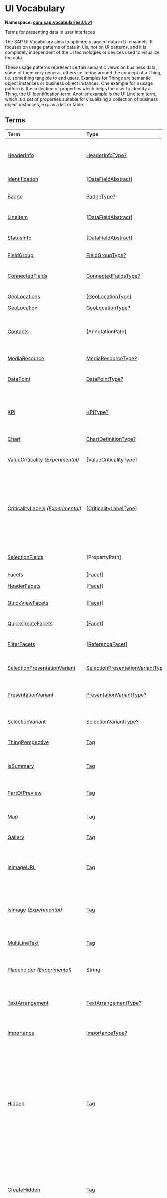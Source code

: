 # UI Vocabulary
**Namespace: [com.sap.vocabularies.UI.v1](UI.xml)**

Terms for presenting data in user interfaces

The SAP UI Vocabulary aims to optimize usage of data in UI channels.
It focuses on usage patterns of data in UIs, not on UI patterns, and it is completely independent of the
UI technologies or devices used to visualize the data.

These usage patterns represent certain semantic views on business data, some of them very general,
others centering around the concept of a Thing, i.e. something tangible to end users.
Examples for Things are semantic object instances or business object instances.
One example for a usage pattern is the collection of properties which helps the user to identify a Thing,
the [UI.Identification](#Identification) term.
Another example is the [UI.LineItem](#LineItem) term, which is a set of properties suitable for visualizing
a collection of business object instances, e.g. as a list or table.


## Terms

Term|Type|Description
:---|:---|:----------
[HeaderInfo](UI.xml#L61)|[HeaderInfoType?](#HeaderInfoType)|<a name="HeaderInfo"></a>Information for the header area of an entity representation. HeaderInfo is mandatory for main entity types of the model
[Identification](UI.xml#L108)|\[[DataFieldAbstract](#DataFieldAbstract)\]|<a name="Identification"></a>Collection of fields identifying the object
[Badge](UI.xml#L113)|[BadgeType?](#BadgeType)|<a name="Badge"></a>Information usually displayed in the form of a business card
[LineItem](UI.xml#L140)|\[[DataFieldAbstract](#DataFieldAbstract)\]|<a name="LineItem"></a>Collection of data fields for representation in a table or list
[StatusInfo](UI.xml#L145)|\[[DataFieldAbstract](#DataFieldAbstract)\]|<a name="StatusInfo"></a>Collection of data fields describing the status of an entity
[FieldGroup](UI.xml#L150)|[FieldGroupType?](#FieldGroupType)|<a name="FieldGroup"></a>Group of fields with an optional label
[ConnectedFields](UI.xml#L164)|[ConnectedFieldsType?](#ConnectedFieldsType)|<a name="ConnectedFields"></a>Group of semantically connected fields with a representation template and an optional label ([Example](UI.xml#L166))
[GeoLocations](UI.xml#L229)|\[[GeoLocationType](#GeoLocationType)\]|<a name="GeoLocations"></a>Collection of geographic locations
[GeoLocation](UI.xml#L233)|[GeoLocationType?](#GeoLocationType)|<a name="GeoLocation"></a>Geographic location
[Contacts](UI.xml#L253)|\[AnnotationPath\]|<a name="Contacts"></a>Collection of contacts<br>Each collection item MUST reference an annotation of a Communication.Contact<br>Allowed terms:<br>- [Contact](Communication.md#Contact)
[MediaResource](UI.xml#L264)|[MediaResourceType?](#MediaResourceType)|<a name="MediaResource"></a>Properties that describe a media resource
[DataPoint](UI.xml#L318)|[DataPointType?](#DataPointType)|<a name="DataPoint"></a>Visualization of a single point of data, typically a number; may also be textual, e.g. a status value
[KPI](UI.xml#L626)|[KPIType?](#KPIType)|<a name="KPI"></a>A Key Performance Indicator (KPI) bundles a SelectionVariant and a DataPoint, and provides details for progressive disclosure
[Chart](UI.xml#L672)|[ChartDefinitionType?](#ChartDefinitionType)|<a name="Chart"></a>Visualization of multiple data points
[ValueCriticality](UI.xml#L866) *([Experimental](Common.md#Experimental))*|\[[ValueCriticalityType](#ValueCriticalityType)\]|<a name="ValueCriticality"></a>Assign criticalities to primitive values. This information can be used for semantic coloring.
[CriticalityLabels](UI.xml#L879) *([Experimental](Common.md#Experimental))*|\[[CriticalityLabelType](#CriticalityLabelType)\]|<a name="CriticalityLabels"></a>Assign labels to criticalities. This information can be used for semantic coloring. When applied to a property, a label for a criticality must be provided, if more than one value of the annotated property has been assigned to the same criticality. There must be no more than one label per criticality.
[SelectionFields](UI.xml#L900)|\[PropertyPath\]|<a name="SelectionFields"></a>Properties that might be relevant for filtering a collection of entities of this type
[Facets](UI.xml#L908)|\[[Facet](#Facet)\]|<a name="Facets"></a>Collection of facets
[HeaderFacets](UI.xml#L912)|\[[Facet](#Facet)\]|<a name="HeaderFacets"></a>Facets for additional object header information
[QuickViewFacets](UI.xml#L916)|\[[Facet](#Facet)\]|<a name="QuickViewFacets"></a>Facets that may be used for a quick overview of the object
[QuickCreateFacets](UI.xml#L920)|\[[Facet](#Facet)\]|<a name="QuickCreateFacets"></a>Facets that may be used for a (quick) create of the object
[FilterFacets](UI.xml#L924)|\[[ReferenceFacet](#ReferenceFacet)\]|<a name="FilterFacets"></a>Facets that reference UI.FieldGroup annotations to group filterable fields
[SelectionPresentationVariant](UI.xml#L985)|[SelectionPresentationVariantType?](#SelectionPresentationVariantType)|<a name="SelectionPresentationVariant"></a>A SelectionPresentationVariant bundles a Selection Variant and a Presentation Variant
[PresentationVariant](UI.xml#L1009)|[PresentationVariantType?](#PresentationVariantType)|<a name="PresentationVariant"></a>Defines how the result of a queried collection of entities is shaped and how this result is displayed
[SelectionVariant](UI.xml#L1088)|[SelectionVariantType?](#SelectionVariantType)|<a name="SelectionVariant"></a>A SelectionVariant denotes a combination of parameters and filters to query the annotated entity set
[ThingPerspective](UI.xml#L1220)|[Tag](https://github.com/oasis-tcs/odata-vocabularies/blob/master/vocabularies/Org.OData.Core.V1.md#Tag)|<a name="ThingPerspective"></a>The annotated term is a Thing Perspective
[IsSummary](UI.xml#L1223)|[Tag](https://github.com/oasis-tcs/odata-vocabularies/blob/master/vocabularies/Org.OData.Core.V1.md#Tag)|<a name="IsSummary"></a>This Facet and all included Facets are the summary of the thing. At most one Facet of a thing can be tagged with this term
[PartOfPreview](UI.xml#L1227)|[Tag](https://github.com/oasis-tcs/odata-vocabularies/blob/master/vocabularies/Org.OData.Core.V1.md#Tag)|<a name="PartOfPreview"></a>This Facet and all included Facets are part of the Thing preview
[Map](UI.xml#L1231)|[Tag](https://github.com/oasis-tcs/odata-vocabularies/blob/master/vocabularies/Org.OData.Core.V1.md#Tag)|<a name="Map"></a>Target MUST reference a UI.GeoLocation, Communication.Address or a collection of these
[Gallery](UI.xml#L1235)|[Tag](https://github.com/oasis-tcs/odata-vocabularies/blob/master/vocabularies/Org.OData.Core.V1.md#Tag)|<a name="Gallery"></a>Target MUST reference a UI.MediaResource
[IsImageURL](UI.xml#L1240)|[Tag](https://github.com/oasis-tcs/odata-vocabularies/blob/master/vocabularies/Org.OData.Core.V1.md#Tag)|<a name="IsImageURL"></a>Properties and terms annotated with this term MUST contain a valid URL referencing an resource with a MIME type image<br>Can be annotated with:<br>- [IsNaturalPerson](Common.md#IsNaturalPerson)
[IsImage](UI.xml#L1250) *([Experimental](Common.md#Experimental))*|[Tag](https://github.com/oasis-tcs/odata-vocabularies/blob/master/vocabularies/Org.OData.Core.V1.md#Tag)|<a name="IsImage"></a>Properties annotated with this term MUST be a stream property annotated with a MIME type image<br>Can be annotated with:<br>- [IsNaturalPerson](Common.md#IsNaturalPerson)
[MultiLineText](UI.xml#L1261)|[Tag](https://github.com/oasis-tcs/odata-vocabularies/blob/master/vocabularies/Org.OData.Core.V1.md#Tag)|<a name="MultiLineText"></a>Properties annotated with this annotation should be rendered as multi-line text (e.g. text area)
[Placeholder](UI.xml#L1266) *([Experimental](Common.md#Experimental))*|String|<a name="Placeholder"></a>A short, human-readable text that gives a hint or an example to help the user with data entry
[TextArrangement](UI.xml#L1272)|[TextArrangementType?](#TextArrangementType)|<a name="TextArrangement"></a>Describes the arrangement of a code or ID value and its text<br>If used for a single property the Common.Text annotation is annotated
[Importance](UI.xml#L1291)|[ImportanceType?](#ImportanceType)|<a name="Importance"></a>Expresses the importance of e.g. a DataField or an annotation
[Hidden](UI.xml#L1306)|[Tag](https://github.com/oasis-tcs/odata-vocabularies/blob/master/vocabularies/Org.OData.Core.V1.md#Tag)|<a name="Hidden"></a>Properties or facets (see UI.Facet) annotated with this term will not be rendered if the annotation evaluates to true.<br>Hidden properties usually carry technical information that is used for application control and is of no direct interest to end users. The annotation value may be an expression to dynamically hide or render the annotated feature. If a navigation property is annotated with `Hidden` true, all subsequent parts are hidden - independent of their own potential `Hidden` annotations.
[CreateHidden](UI.xml#L1314)|[Tag](https://github.com/oasis-tcs/odata-vocabularies/blob/master/vocabularies/Org.OData.Core.V1.md#Tag)|<a name="CreateHidden"></a>EntitySets annotated with this term can control the visibility of the Create operation dynamically<br>The annotation value should be a path to another property from a related entity.
[UpdateHidden](UI.xml#L1319)|[Tag](https://github.com/oasis-tcs/odata-vocabularies/blob/master/vocabularies/Org.OData.Core.V1.md#Tag)|<a name="UpdateHidden"></a>EntitySets annotated with this term can control the visibility of the Edit/Save operation dynamically<br>The annotation value should be a path to another property from the same or a related entity.
[DeleteHidden](UI.xml#L1324)|[Tag](https://github.com/oasis-tcs/odata-vocabularies/blob/master/vocabularies/Org.OData.Core.V1.md#Tag)|<a name="DeleteHidden"></a>EntitySets annotated with this term can control the visibility of the Delete operation dynamically<br>The annotation value should be a path to another property from the same or a related entity.
[HiddenFilter](UI.xml#L1329)|[Tag](https://github.com/oasis-tcs/odata-vocabularies/blob/master/vocabularies/Org.OData.Core.V1.md#Tag)|<a name="HiddenFilter"></a>Properties annotated with this term will not be rendered as filter criteria if the annotation evaluates to true.<br>Properties annotated with `HiddenFilter` are intended as parts of a `$filter` expression that cannot be directly influenced by end users. The properties will be rendered in all other places, e.g. table columns or form fields. This is in contrast to properties annotated with [Hidden](#Hidden) that are not rendered at all. If a navigation property is annotated with `HiddenFilter` true, all subsequent parts are hidden in filter - independent of their own potential `HiddenFilter` annotations.
[DataFieldDefault](UI.xml#L1338)|[DataFieldAbstract?](#DataFieldAbstract)|<a name="DataFieldDefault"></a>Default representation of a property as a datafield, e.g. when the property is added as a table column or form field via personalization<br>Only concrete subtypes of [DataFieldAbstract](#DataFieldAbstract) can be used for a DataFieldDefault. For type [DataField](#DataField) and its subtypes the annotation target SHOULD be the same property that is referenced via a path expression in the `Value` of the datafield.
[Criticality](UI.xml#L1513)|[CriticalityType?](#CriticalityType)|<a name="Criticality"></a>Service-calculated criticality, alternative to UI.CriticalityCalculation
[CriticalityCalculation](UI.xml#L1517)|[CriticalityCalculationType?](#CriticalityCalculationType)|<a name="CriticalityCalculation"></a>Parameters for client-calculated criticality, alternative to UI.Criticality
[Emphasized](UI.xml#L1521) *([Experimental](Common.md#Experimental))*|[Tag](https://github.com/oasis-tcs/odata-vocabularies/blob/master/vocabularies/Org.OData.Core.V1.md#Tag)|<a name="Emphasized"></a>Highlight something that is of special interest<br>The usage of a property or operation should be highlighted as it's of special interest for the end user
[OrderBy](UI.xml#L1527) *([Experimental](Common.md#Experimental))*|PropertyPath?|<a name="OrderBy"></a>Sort by the referenced property instead of by the annotated property<br>Example: annotated property `SizeCode` has string values XS, S, M, L, XL, referenced property SizeOrder has numeric values -2, -1, 0, 1, 2. Numeric ordering by SizeOrder will be more understandable than lexicographic ordering by SizeCode.
[ParameterDefaultValue](UI.xml#L1533) *([Experimental](Common.md#Experimental))*|PrimitiveType?|<a name="ParameterDefaultValue"></a>Define default values for action parameters<br>For unbound actions the default value can either be a constant expression, or a dynamic expression using absolute paths, e.g. singletons or function import results. Whereas for bound actions the bound entity and its properties and associated properties can be used as default values
[RecommendationState](UI.xml#L1540)|[RecommendationStateType?](#RecommendationStateType)|<a name="RecommendationState"></a>Indicates whether a field contains or has a recommended value<br>Intelligent systems can help users by recommending input the user may "prefer".
[RecommendationList](UI.xml#L1570)|[RecommendationListType?](#RecommendationListType)|<a name="RecommendationList"></a>Specifies how to get a list of recommended values for a property or parameter<br>Intelligent systems can help users by recommending input the user may "prefer".
[ExcludeFromNavigationContext](UI.xml#L1602)|[Tag](https://github.com/oasis-tcs/odata-vocabularies/blob/master/vocabularies/Org.OData.Core.V1.md#Tag)|<a name="ExcludeFromNavigationContext"></a>The contents of this property must not be propagated to the app-to-app navigation context
[CSRFTokenRequired](UI.xml#L1606)|\[[CSRFTokenRequiredType](#CSRFTokenRequiredType)\]|<a name="CSRFTokenRequired"></a>Requests for this container, collection or property must contain a token proving that the user willingly made the request<br>In the absence of this annotation, the token is not required for GET requests, but is required for all others.

## <a name="HeaderInfoType"></a>[HeaderInfoType](UI.xml#L65)


Property|Type|Description
:-------|:---|:----------
[TypeName](UI.xml#L66)|String|Name of the main entity type
[TypeNamePlural](UI.xml#L70)|String|Plural form of the name of the main entity type
[Title](UI.xml#L74)|[DataFieldAbstract?](#DataFieldAbstract)|Title, e.g. for overview pages<br>This can be a [DataField](#DataField) and any of its children, or a [DataFieldForAnnotation](#DataFieldForAnnotation) targeting [ConnectedFields](#ConnectedFields).
[Description](UI.xml#L84)|[DataFieldAbstract?](#DataFieldAbstract)|Description, e.g. for overview pages<br>This can be a [DataField](#DataField) and any of its children, or a [DataFieldForAnnotation](#DataFieldForAnnotation) targeting [ConnectedFields](#ConnectedFields).
[ImageUrl](UI.xml#L94)|URL?|Image URL for an instance of the entity type. If the property ImageUrl has a valid value, it can be used for the visualization of the instance. If it is not available or not valid the property TypeImageUrl can be used instead.
[TypeImageUrl](UI.xml#L98)|URL?|Image URL for the entity type
[Initials](UI.xml#L102) *([Experimental](Common.md#Experimental))*|String?|Latin letters to be used in case no ImageUrl or TypeImageUrl is present

## <a name="BadgeType"></a>[BadgeType](UI.xml#L117)


Property|Type|Description
:-------|:---|:----------
[HeadLine](UI.xml#L118)|[DataField](#DataField)|Headline
[Title](UI.xml#L121)|[DataField](#DataField)|Title
[ImageUrl](UI.xml#L124)|URL?|Image URL for an instance of the entity type. If the property ImageUrl has a valid value, it can be used for the visualization of the instance. If it is not available or not valid the property TypeImageUrl can be used instead.
[TypeImageUrl](UI.xml#L128)|URL?|Image URL for the entity type
[MainInfo](UI.xml#L132)|[DataField?](#DataField)|Main information on the business card
[SecondaryInfo](UI.xml#L135)|[DataField?](#DataField)|Additional information on the business card

## <a name="FieldGroupType"></a>[FieldGroupType](UI.xml#L154)


Property|Type|Description
:-------|:---|:----------
[Label](UI.xml#L155)|String?|Label for the field group
[Data](UI.xml#L159)|\[[DataFieldAbstract](#DataFieldAbstract)\]|Collection of data fields

## <a name="ConnectedFieldsType"></a>[ConnectedFieldsType](UI.xml#L191)
Group of semantically connected fields with a representation template and an optional label

Property|Type|Description
:-------|:---|:----------
[Label](UI.xml#L193)|String?|Label for the connected fields
[Template](UI.xml#L197)|String|Template for representing the connected fields<br>Template variables are identifiers enclosed in curly braces, e.g. `{MaterialName} - {MaterialClassName}`. The `Data` collection assigns values to the template variables.
[Data](UI.xml#L202)|[Dictionary](https://github.com/oasis-tcs/odata-vocabularies/blob/master/vocabularies/Org.OData.Core.V1.md#Dictionary)|Dictionary of template variables<br>Each template variable used in `Template` must be assigned a value here. The value must be of type [DataFieldAbstract](#DataFieldAbstract)

## <a name="GeoLocationType"></a>[GeoLocationType](UI.xml#L237)
Properties that define a geographic location

Property|Type|Description
:-------|:---|:----------
[Latitude](UI.xml#L239)|Double?|Geographic latitude
[Longitude](UI.xml#L242)|Double?|Geographic longitude
[Location](UI.xml#L245)|GeographyPoint?|A point in a round-earth coordinate system
[Address](UI.xml#L248)|[AddressType?](Communication.md#AddressType)|vCard-style address

## <a name="MediaResourceType"></a>[MediaResourceType](UI.xml#L268)


Property|Type|Description
:-------|:---|:----------
[Url](UI.xml#L269)|URL|URL of media resource
[ContentType](UI.xml#L273)|MediaType?|Content type, such as application/pdf, video/x-flv, image/jpeg
[ByteSize](UI.xml#L277)|Int64?|Resource size in bytes
[ChangedAt](UI.xml#L280)|DateTimeOffset?|Date of last change
[Thumbnail](UI.xml#L283)|[ImageType?](#ImageType)|Thumbnail image
[Title](UI.xml#L286)|[DataField](#DataField)|Resource title
[Description](UI.xml#L289)|[DataField?](#DataField)|Resource description

## <a name="ImageType"></a>[ImageType](UI.xml#L293)


Property|Type|Description
:-------|:---|:----------
[Url](UI.xml#L294)|URL|URL of image
[Width](UI.xml#L298)|String?|Width of image
[Height](UI.xml#L301)|String?|Height of image

## <a name="DataPointType"></a>[DataPointType](UI.xml#L322)


Property|Type|Description
:-------|:---|:----------
[Title](UI.xml#L323)|String?|Title of the data point
[Description](UI.xml#L327)|String?|Short description
[LongDescription](UI.xml#L331)|String?|Full description
[Value](UI.xml#L335)|PrimitiveType|Numeric value<br>The value is typically provided via a `Path` construct. The path MUST lead to a direct property of the same entity type or a property of a complex property (recursively) of that entity type, navigation segments are not allowed.<br/>It could be annotated with either `UoM.ISOCurrency` or `UoM.Unit`. Percentage values are annotated with `UoM.Unit = '%'`. A renderer should take an optional `Common.Text` annotation into consideration.
[TargetValue](UI.xml#L347)|PrimitiveType?|Target value
[ForecastValue](UI.xml#L350)|PrimitiveType?|Forecast value
[MinimumValue](UI.xml#L353)|Decimal?|Minimum value (for output rendering)
[MaximumValue](UI.xml#L356)|Decimal?|Maximum value (for output rendering)
[ValueFormat](UI.xml#L359)|[NumberFormat?](#NumberFormat)|Number format
[Visualization](UI.xml#L362)|[VisualizationType?](#VisualizationType)|Preferred visualization
[SampleSize](UI.xml#L365)|PrimitiveType?|Sample size used for the determination of the data point; should contain just integer value as Edm.Byte, Edm.SByte, Edm.Intxx, and Edm.Decimal with scale 0.
[ReferencePeriod](UI.xml#L372)|[ReferencePeriod?](#ReferencePeriod)|Reference period
[Criticality](UI.xml#L375)|[CriticalityType?](#CriticalityType)|Service-calculated criticality, alternative to CriticalityCalculation
[CriticalityLabels](UI.xml#L378)|AnnotationPath?|Custom labels for the criticality legend. Annotation path MUST end in UI.CriticalityLabels<br>Allowed terms:<br>- [CriticalityLabels](#CriticalityLabels)
[CriticalityRepresentation](UI.xml#L386) *([Experimental](Common.md#Experimental))*|[CriticalityRepresentationType?](#CriticalityRepresentationType)|Decides if criticality is visualized in addition by means of an icon
[CriticalityCalculation](UI.xml#L390)|[CriticalityCalculationType?](#CriticalityCalculationType)|Parameters for client-calculated criticality, alternative to Criticality
[Trend](UI.xml#L393)|[TrendType?](#TrendType)|Service-calculated trend, alternative to TrendCalculation
[TrendCalculation](UI.xml#L396)|[TrendCalculationType?](#TrendCalculationType)|Parameters for client-calculated trend, alternative to Trend
[Responsible](UI.xml#L399)|[ContactType?](Communication.md#ContactType)|Contact person

## <a name="NumberFormat"></a>[NumberFormat](UI.xml#L404)
Describes how to visualise a number

Property|Type|Description
:-------|:---|:----------
[ScaleFactor](UI.xml#L406)|Decimal?|Display value in *ScaleFactor* units, e.g. 1000 for k (kilo), 1e6 for M (Mega)
[NumberOfFractionalDigits](UI.xml#L409)|Byte?|Number of fractional digits of the scaled value to be visualized

## <a name="VisualizationType"></a>[VisualizationType](UI.xml#L414)


Member|Value|Description
:-----|----:|:----------
[Number](UI.xml#L415)|0|Visualize as a number
[BulletChart](UI.xml#L418)|1|Visualize as bullet chart - requires TargetValue
[Progress](UI.xml#L421)|2|Visualize as progress indicator - requires TargetValue
[Rating](UI.xml#L424)|3|Visualize as partially or completely filled stars/hearts/... - requires TargetValue
[Donut](UI.xml#L427)|4|Visualize as donut, optionally with missing segment - requires TargetValue
[DeltaBulletChart](UI.xml#L430)|5|Visualize as delta bullet chart - requires TargetValue

## <a name="ReferencePeriod"></a>[ReferencePeriod](UI.xml#L435)
Reference period

Property|Type|Description
:-------|:---|:----------
[Description](UI.xml#L437)|String?|Short description of the reference period
[Start](UI.xml#L441)|DateTimeOffset?|Start of the reference period
[End](UI.xml#L444)|DateTimeOffset?|End of the reference period

## <a name="CriticalityType"></a>[CriticalityType](UI.xml#L449)
Criticality of a value or status, represented e.g. via semantic colors (https://experience.sap.com/fiori-design-web/foundation/colors/#semantic-colors)

Member|Value|Description
:-----|----:|:----------
[VeryNegative](UI.xml#L451) *([Experimental](Common.md#Experimental))*|-1|Very negative / dark-red status - risk - out of stock - late
[Neutral](UI.xml#L455)|0|Neutral / grey status - inactive - open - in progress
[Negative](UI.xml#L458)|1|Negative / red status - attention - overload - alert
[Critical](UI.xml#L461)|2|Critical / orange status - warning
[Positive](UI.xml#L464)|3|Positive / green status - completed - available - on track - acceptable
[VeryPositive](UI.xml#L467) *([Experimental](Common.md#Experimental))*|4|Very positive - above max stock - excess
[Information](UI.xml#L471) *([Experimental](Common.md#Experimental))*|5|Information - noticable - informative

## <a name="CriticalityCalculationType"></a>[CriticalityCalculationType](UI.xml#L477): [CriticalityThresholdsType](#CriticalityThresholdsType)
Describes how to calculate the criticality of a value depending on the improvement direction


The calculation is done by comparing a value to the threshold values relevant for the specified improvement direction.

The value to be compared is
  - Value - if ReferenceValue is not specified
  - Value sub ReferenceValue – if ReferenceValue is specified and IsRelativeDifference is not specified or specified as false
  - (Value sub ReferenceValue) divBy ReferenceValue – if ReferenceValue is specified and IsRelativeDifference is specified as true

For improvement direction `Target`, the criticality is calculated using both low and high threshold values. It will be
  - Positive if the value is greater than or equal to AcceptanceRangeLowValue and lower than or equal to AcceptanceRangeHighValue
  - Neutral if the value is greater than or equal to ToleranceRangeLowValue and lower than AcceptanceRangeLowValue OR greater than AcceptanceRangeHighValue and lower than or equal to ToleranceRangeHighValue
  - Critical if the value is greater than or equal to DeviationRangeLowValue and lower than ToleranceRangeLowValue OR greater than ToleranceRangeHighValue  and lower than or equal to DeviationRangeHighValue
  - Negative if the value is lower than DeviationRangeLowValue or greater than DeviationRangeHighValue

For improvement direction `Minimize`, the criticality is calculated using the high threshold values. It is
  - Positive if the value is lower than or equal to AcceptanceRangeHighValue
  - Neutral if the value is  greater than AcceptanceRangeHighValue and lower than or equal to ToleranceRangeHighValue
  - Critical if the value is greater than ToleranceRangeHighValue and lower than or equal to DeviationRangeHighValue
  - Negative if the value is greater than DeviationRangeHighValue

For improvement direction `Maximize`, the criticality is calculated using the low threshold values. It is
  - Positive if the value is greater than or equal to AcceptanceRangeLowValue
  - Neutral if the value is less than AcceptanceRangeLowValue and greater than or equal to ToleranceRangeLowValue
  - Critical if the value is lower than ToleranceRangeLowValue and greater than or equal to DeviationRangeLowValue
  - Negative if the value is lower than DeviationRangeLowValue

Thresholds are optional. For unassigned values, defaults are determined in this order:
  - For DeviationRange, an omitted LowValue translates into the smallest possible number (-INF), an omitted HighValue translates into the largest possible number (+INF)
  - For ToleranceRange, an omitted LowValue will be initialized with DeviationRangeLowValue, an omitted HighValue will be initialized with DeviationRangeHighValue
  - For AcceptanceRange, an omitted LowValue will be initialized with ToleranceRangeLowValue, an omitted HighValue will be initialized with ToleranceRangeHighValue
          

Property|Type|Description
:-------|:---|:----------
[*AcceptanceRangeLowValue*](UI.xml#L532)|PrimitiveType?|Lowest value that is considered positive
[*AcceptanceRangeHighValue*](UI.xml#L535)|PrimitiveType?|Highest value that is considered positive
[*ToleranceRangeLowValue*](UI.xml#L538)|PrimitiveType?|Lowest value that is considered neutral
[*ToleranceRangeHighValue*](UI.xml#L541)|PrimitiveType?|Highest value that is considered neutral
[*DeviationRangeLowValue*](UI.xml#L544)|PrimitiveType?|Lowest value that is considered critical
[*DeviationRangeHighValue*](UI.xml#L547)|PrimitiveType?|Highest value that is considered critical
[ReferenceValue](UI.xml#L512) *([Experimental](Common.md#Experimental))*|PrimitiveType?|Reference value for the calculation, e.g. number of sales for the last year
[IsRelativeDifference](UI.xml#L516) *([Experimental](Common.md#Experimental))*|Boolean|Calculate with a relative difference
[ImprovementDirection](UI.xml#L520)|[ImprovementDirectionType](#ImprovementDirectionType)|Describes in which direction the value improves
[ConstantThresholds](UI.xml#L523) *([Experimental](Common.md#Experimental))*|\[[LevelThresholdsType](#LevelThresholdsType)\]|List of thresholds depending on the aggregation level as a set of constant values<br>Constant thresholds shall only be used in order to refine constant values given for the data point overall (aggregation level with empty collection of property paths), but not if the thresholds are based on other measure elements.

## <a name="CriticalityThresholdsType"></a>[CriticalityThresholdsType](UI.xml#L530)
Thresholds for calculating the criticality of a value

**Derived Types:**
- [CriticalityCalculationType](#CriticalityCalculationType)
- [LevelThresholdsType](#LevelThresholdsType)

Property|Type|Description
:-------|:---|:----------
[AcceptanceRangeLowValue](UI.xml#L532)|PrimitiveType?|Lowest value that is considered positive
[AcceptanceRangeHighValue](UI.xml#L535)|PrimitiveType?|Highest value that is considered positive
[ToleranceRangeLowValue](UI.xml#L538)|PrimitiveType?|Lowest value that is considered neutral
[ToleranceRangeHighValue](UI.xml#L541)|PrimitiveType?|Highest value that is considered neutral
[DeviationRangeLowValue](UI.xml#L544)|PrimitiveType?|Lowest value that is considered critical
[DeviationRangeHighValue](UI.xml#L547)|PrimitiveType?|Highest value that is considered critical

## <a name="ImprovementDirectionType"></a>[ImprovementDirectionType](UI.xml#L552)
Describes which direction of a value change is seen as an improvement

Member|Value|Description
:-----|----:|:----------
[Minimize](UI.xml#L554)|1|Lower is better
[Target](UI.xml#L557)|2|Closer to the target is better
[Maximize](UI.xml#L560)|3|Higher is better

## <a name="LevelThresholdsType"></a>[LevelThresholdsType](UI.xml#L565): [CriticalityThresholdsType](#CriticalityThresholdsType) *([Experimental](Common.md#Experimental))*
Thresholds for an aggregation level

Property|Type|Description
:-------|:---|:----------
[*AcceptanceRangeLowValue*](UI.xml#L532)|PrimitiveType?|Lowest value that is considered positive
[*AcceptanceRangeHighValue*](UI.xml#L535)|PrimitiveType?|Highest value that is considered positive
[*ToleranceRangeLowValue*](UI.xml#L538)|PrimitiveType?|Lowest value that is considered neutral
[*ToleranceRangeHighValue*](UI.xml#L541)|PrimitiveType?|Highest value that is considered neutral
[*DeviationRangeLowValue*](UI.xml#L544)|PrimitiveType?|Lowest value that is considered critical
[*DeviationRangeHighValue*](UI.xml#L547)|PrimitiveType?|Highest value that is considered critical
[AggregationLevel](UI.xml#L568)|\[PropertyPath\]|An unordered tuple of dimensions, i.e. properties which are intended to be used for grouping in aggregating requests. In analytical UIs, e.g. an analytical chart, the aggregation level typically corresponds to the visible dimensions.

## <a name="TrendType"></a>[TrendType](UI.xml#L573)
The trend of a value

Member|Value|Description
:-----|----:|:----------
[StrongUp](UI.xml#L575)|1|Value grows strongly
[Up](UI.xml#L578)|2|Value grows
[Sideways](UI.xml#L581)|3|Value does not significantly grow or shrink
[Down](UI.xml#L584)|4|Value shrinks
[StrongDown](UI.xml#L587)|5|Value shrinks strongly

## <a name="TrendCalculationType"></a>[TrendCalculationType](UI.xml#L592)
Describes how to calculate the trend of a value


By default, the calculation is done by comparing the difference between Value and ReferenceValue to the threshold values.
If IsRelativeDifference is set, the difference of Value and ReferenceValue is divided by ReferenceValue and the relative difference is compared.

The trend is
  - StrongUp if the difference is greater than or equal to StrongUpDifference
  - Up if the difference is less than StrongUpDifference and greater than or equal to UpDifference
  - Sideways if the difference  is less than UpDifference and greater than DownDifference
  - Down if the difference is greater than StrongDownDifference and lower than or equal to DownDifference
  - StrongDown if the difference is lower than or equal to StrongDownDifference

Property|Type|Description
:-------|:---|:----------
[ReferenceValue](UI.xml#L606)|PrimitiveType|Reference value for the calculation, e.g. number of sales for the last year
[IsRelativeDifference](UI.xml#L609)|Boolean|Calculate with a relative difference
[UpDifference](UI.xml#L612)|Decimal|Threshold for Up
[StrongUpDifference](UI.xml#L615)|Decimal|Threshold for StrongUp
[DownDifference](UI.xml#L618)|Decimal|Threshold for Down
[StrongDownDifference](UI.xml#L621)|Decimal|Threshold for StrongDown

## <a name="KPIType"></a>[KPIType](UI.xml#L632)


Property|Type|Description
:-------|:---|:----------
[ID](UI.xml#L633)|String?|Optional identifier to reference this instance from an external context
[ShortDescription](UI.xml#L638) *([Experimental](Common.md#Experimental))*|String?|Very short description
[SelectionVariant](UI.xml#L643)|[SelectionVariantType](#SelectionVariantType)|Selection variant, either specified inline or referencing another annotation via Path
[DataPoint](UI.xml#L646)|[DataPointType](#DataPointType)|Data point, either specified inline or referencing another annotation via Path
[AdditionalDataPoints](UI.xml#L649)|\[[DataPointType](#DataPointType)\]|Additional data points, either specified inline or referencing another annotation via Path<br>Additional data points are typically related to the main data point and provide complementing information or could be used for comparisons
[Detail](UI.xml#L653)|[KPIDetailType?](#KPIDetailType)|Contains information about KPI details, especially drill-down presentations

## <a name="KPIDetailType"></a>[KPIDetailType](UI.xml#L657)


Property|Type|Description
:-------|:---|:----------
[DefaultPresentationVariant](UI.xml#L658)|[PresentationVariantType?](#PresentationVariantType)|Presentation variant, either specified inline or referencing another annotation via Path
[AlternativePresentationVariants](UI.xml#L661)|\[[PresentationVariantType](#PresentationVariantType)\]|A list of alternative presentation variants, either specified inline or referencing another annotation via Path
[SemanticObject](UI.xml#L664)|String?|Name of the Semantic Object. If not specified, use Semantic Object annotated at the property referenced in KPI/DataPoint/Value
[Action](UI.xml#L667)|String?|Name of the Action on the Semantic Object. If not specified, let user choose which of the available actions to trigger.

## <a name="ChartDefinitionType"></a>[ChartDefinitionType](UI.xml#L676)


Property|Type|Description
:-------|:---|:----------
[Title](UI.xml#L677)|String?|Title of the chart
[Description](UI.xml#L681)|String?|Short description
[ChartType](UI.xml#L685)|[ChartType](#ChartType)|Chart type
[AxisScaling](UI.xml#L688)|[ChartAxisScalingType?](#ChartAxisScalingType)|Describes the scale of the chart value axes
[Measures](UI.xml#L691)|\[PropertyPath\]|Measures of the chart, e.g. size and color in a bubble chart
[MeasureAttributes](UI.xml#L694)|\[[ChartMeasureAttributeType](#ChartMeasureAttributeType)\]|Describes Attributes for Measures. All Measures used in this collection must also be part of the Measures Property.
[Dimensions](UI.xml#L699)|\[PropertyPath\]|Dimensions of the chart, e.g. x- and y-axis of a bubble chart
[DimensionAttributes](UI.xml#L702)|\[[ChartDimensionAttributeType](#ChartDimensionAttributeType)\]|Describes Attributes for Dimensions. All Dimensions used in this collection must also be part of the Dimensions Property.
[Actions](UI.xml#L707)|\[[DataFieldForActionAbstract](#DataFieldForActionAbstract)\]|Available actions

## <a name="ChartType"></a>[ChartType](UI.xml#L712)


Member|Value|Description
:-----|----:|:----------
[Column](UI.xml#L713)|0|
[ColumnStacked](UI.xml#L714)|1|
[ColumnDual](UI.xml#L715)|2|
[ColumnStackedDual](UI.xml#L716)|3|
[ColumnStacked100](UI.xml#L717)|4|
[ColumnStackedDual100](UI.xml#L718)|5|
[Bar](UI.xml#L719)|6|
[BarStacked](UI.xml#L720)|7|
[BarDual](UI.xml#L721)|8|
[BarStackedDual](UI.xml#L722)|9|
[BarStacked100](UI.xml#L723)|10|
[BarStackedDual100](UI.xml#L724)|11|
[Area](UI.xml#L725)|12|
[AreaStacked](UI.xml#L726)|13|
[AreaStacked100](UI.xml#L727)|14|
[HorizontalArea](UI.xml#L728)|15|
[HorizontalAreaStacked](UI.xml#L729)|16|
[HorizontalAreaStacked100](UI.xml#L730)|17|
[Line](UI.xml#L731)|18|
[LineDual](UI.xml#L732)|19|
[Combination](UI.xml#L733)|20|
[CombinationStacked](UI.xml#L734)|21|
[CombinationDual](UI.xml#L735)|22|
[CombinationStackedDual](UI.xml#L736)|23|
[HorizontalCombinationStacked](UI.xml#L737)|24|
[Pie](UI.xml#L738)|25|
[Donut](UI.xml#L739)|26|
[Scatter](UI.xml#L740)|27|
[Bubble](UI.xml#L741)|28|
[Radar](UI.xml#L742)|29|
[HeatMap](UI.xml#L743)|30|
[TreeMap](UI.xml#L744)|31|
[Waterfall](UI.xml#L745)|32|
[Bullet](UI.xml#L746)|33|
[VerticalBullet](UI.xml#L747)|34|
[HorizontalWaterfall](UI.xml#L748)|35|
[HorizontalCombinationDual](UI.xml#L749)|36|
[HorizontalCombinationStackedDual](UI.xml#L750)|37|
[Donut100](UI.xml#L751) *([Experimental](Common.md#Experimental))*|38|

## <a name="ChartAxisScalingType"></a>[ChartAxisScalingType](UI.xml#L757)


Property|Type|Description
:-------|:---|:----------
[ScaleBehavior](UI.xml#L758)|[ChartAxisScaleBehaviorType](#ChartAxisScaleBehaviorType)|Scale is fixed or adapts automatically to rendered values
[AutoScaleBehavior](UI.xml#L761)|[ChartAxisAutoScaleBehaviorType?](#ChartAxisAutoScaleBehaviorType)|Settings for automatic scaling
[FixedScaleMultipleStackedMeasuresBoundaryValues](UI.xml#L764)|[FixedScaleMultipleStackedMeasuresBoundaryValuesType?](#FixedScaleMultipleStackedMeasuresBoundaryValuesType)|Boundary values for fixed scaling of a stacking chart type with multiple measures

## <a name="ChartAxisScaleBehaviorType"></a>[ChartAxisScaleBehaviorType](UI.xml#L769)


Member|Value|Description
:-----|----:|:----------
[AutoScale](UI.xml#L770)|0|Value axes scale automatically
[FixedScale](UI.xml#L773)|1|Fixed minimum and maximum values are applied, which are derived from the @UI.MeasureAttributes.DataPoint/MinimumValue and .../MaximumValue annotation by default. For stacking chart types with multiple measures, they are taken from ChartAxisScalingType/FixedScaleMultipleStackedMeasuresBoundaryValues.

## <a name="ChartAxisAutoScaleBehaviorType"></a>[ChartAxisAutoScaleBehaviorType](UI.xml#L782)


Property|Type|Description
:-------|:---|:----------
[ZeroAlwaysVisible](UI.xml#L783)|Boolean|Forces the value axis to always display the zero value
[DataScope](UI.xml#L786)|[ChartAxisAutoScaleDataScopeType](#ChartAxisAutoScaleDataScopeType)|Determines the automatic scaling

## <a name="ChartAxisAutoScaleDataScopeType"></a>[ChartAxisAutoScaleDataScopeType](UI.xml#L791)


Member|Value|Description
:-----|----:|:----------
[DataSet](UI.xml#L792)|0|Minimum and maximum axes values are determined from the entire data set
[VisibleData](UI.xml#L795)|1|Minimum and maximum axes values are determined from the currently visible data. Scrolling will change the scale.

## <a name="FixedScaleMultipleStackedMeasuresBoundaryValuesType"></a>[FixedScaleMultipleStackedMeasuresBoundaryValuesType](UI.xml#L800)


Property|Type|Description
:-------|:---|:----------
[MinimumValue](UI.xml#L801)|Decimal|Minimum value on value axes
[MaximumValue](UI.xml#L804)|Decimal|Maximum value on value axes

## <a name="ChartDimensionAttributeType"></a>[ChartDimensionAttributeType](UI.xml#L809)


Property|Type|Description
:-------|:---|:----------
[Dimension](UI.xml#L810)|PropertyPath?|
[Role](UI.xml#L811)|[ChartDimensionRoleType?](#ChartDimensionRoleType)|
[HierarchyLevel](UI.xml#L812) *([Experimental](Common.md#Experimental))*|Int32?|For a dimension with a hierarchy, members are selected from this level. The root node of the hierarchy is at level 0.
[ValuesForSequentialColorLevels](UI.xml#L816) *([Experimental](Common.md#Experimental))*|\[String\]|All values in this collection should be assigned to levels of the same color.
[EmphasizedValues](UI.xml#L820) *([Experimental](Common.md#Experimental))*|\[String\]|All values in this collection should be emphasized.
[EmphasisLabels](UI.xml#L824) *([Experimental](Common.md#Experimental))*|[EmphasisLabelType?](#EmphasisLabelType)|Assign a label to values with an emphasized representation. This is required, if more than one emphasized value has been specified.

## <a name="ChartMeasureAttributeType"></a>[ChartMeasureAttributeType](UI.xml#L830)


Property|Type|Description
:-------|:---|:----------
[Measure](UI.xml#L831)|PropertyPath?|
[Role](UI.xml#L832)|[ChartMeasureRoleType?](#ChartMeasureRoleType)|
[DataPoint](UI.xml#L833)|AnnotationPath?|Annotation path MUST end in @UI.DataPoint and the data point's Value MUST be the same property as in Measure<br>Allowed terms:<br>- [DataPoint](#DataPoint)
[UseSequentialColorLevels](UI.xml#L841) *([Experimental](Common.md#Experimental))*|Boolean|All measures for which this setting is true should be assigned to levels of the same color.

## <a name="ChartDimensionRoleType"></a>[ChartDimensionRoleType](UI.xml#L847)


Member|Value|Description
:-----|----:|:----------
[Category](UI.xml#L848)|0|
[Series](UI.xml#L849)|1|
[Category2](UI.xml#L850)|2|

## <a name="ChartMeasureRoleType"></a>[ChartMeasureRoleType](UI.xml#L853)


Member|Value|Description
:-----|----:|:----------
[Axis1](UI.xml#L854)|0|
[Axis2](UI.xml#L855)|1|
[Axis3](UI.xml#L856)|2|

## <a name="EmphasisLabelType"></a>[EmphasisLabelType](UI.xml#L859) *([Experimental](Common.md#Experimental))*
Assigns a label to the set of emphasized values and optionally also for non-emphasized values. This information can be used for semantic coloring.

Property|Type|Description
:-------|:---|:----------
[EmphasizedValuesLabel](UI.xml#L862)|String|
[NonEmphasizedValuesLabel](UI.xml#L863)|String?|

## <a name="ValueCriticalityType"></a>[ValueCriticalityType](UI.xml#L870) *([Experimental](Common.md#Experimental))*
Assigns a fixed criticality to a primitive value. This information can be used for semantic coloring.

Property|Type|Description
:-------|:---|:----------
[Value](UI.xml#L873)|PrimitiveType?|MUST be a fixed value of primitive type
[Criticality](UI.xml#L876)|[CriticalityType?](#CriticalityType)|

## <a name="CriticalityLabelType"></a>[CriticalityLabelType](UI.xml#L890) *([Experimental](Common.md#Experimental))*
Assigns a label to a criticality. This information can be used for semantic coloring.

Property|Type|Description
:-------|:---|:----------
[Criticality](UI.xml#L893)|[CriticalityType](#CriticalityType)|
[Label](UI.xml#L894)|String|Criticality label

## <a name="Facet"></a>[*Facet*](UI.xml#L928)
Abstract base type for facets

**Derived Types:**
- [CollectionFacet](#CollectionFacet)
- [ReferenceFacet](#ReferenceFacet)
- [ReferenceURLFacet](#ReferenceURLFacet)

Property|Type|Description
:-------|:---|:----------
[Label](UI.xml#L930)|String?|Facet label
[ID](UI.xml#L934)|String?|Unique identifier of a facet. ID should be stable, as long as the perceived semantics of the facet is unchanged.

## <a name="CollectionFacet"></a>[CollectionFacet](UI.xml#L938): [Facet](#Facet)
Collection of facets

Property|Type|Description
:-------|:---|:----------
[*Label*](UI.xml#L930)|String?|Facet label
[*ID*](UI.xml#L934)|String?|Unique identifier of a facet. ID should be stable, as long as the perceived semantics of the facet is unchanged.
[Facets](UI.xml#L940)|\[[Facet](#Facet)\]|Nested facets. An empty collection may be used as a placeholder for content added via extension points.

## <a name="ReferenceFacet"></a>[ReferenceFacet](UI.xml#L944): [Facet](#Facet)
Facet that refers to a thing perspective, e.g. LineItem

Property|Type|Description
:-------|:---|:----------
[*Label*](UI.xml#L930)|String?|Facet label
[*ID*](UI.xml#L934)|String?|Unique identifier of a facet. ID should be stable, as long as the perceived semantics of the facet is unchanged.
[Target](UI.xml#L946)|AnnotationPath|Referenced information: Communication.Contact, Communication.Address, or a term that is tagged with UI.ThingPerspective, e.g. UI.StatusInfo, UI.LineItem, UI.Identification, UI.FieldGroup, UI.Badge<br>Allowed terms:<br>- [Address](Communication.md#Address)<br>- [Contact](Communication.md#Contact)<br>- [Badge](#Badge)<br>- [Chart](#Chart)<br>- [Contacts](#Contacts)<br>- [DataPoint](#DataPoint)<br>- [FieldGroup](#FieldGroup)<br>- [GeoLocation](#GeoLocation)<br>- [GeoLocations](#GeoLocations)<br>- [HeaderInfo](#HeaderInfo)<br>- [Identification](#Identification)<br>- [KPI](#KPI)<br>- [LineItem](#LineItem)<br>- [MediaResource](#MediaResource)<br>- [PresentationVariant](#PresentationVariant)<br>- [SelectionFields](#SelectionFields)<br>- [SelectionPresentationVariant](#SelectionPresentationVariant)<br>- [StatusInfo](#StatusInfo)

## <a name="ReferenceURLFacet"></a>[ReferenceURLFacet](UI.xml#L972): [Facet](#Facet)
Facet that refers to a URL

Property|Type|Description
:-------|:---|:----------
[*Label*](UI.xml#L930)|String?|Facet label
[*ID*](UI.xml#L934)|String?|Unique identifier of a facet. ID should be stable, as long as the perceived semantics of the facet is unchanged.
[Url](UI.xml#L974)|URL|URL of referenced information
[UrlContentType](UI.xml#L978)|MediaType?|Media type of referenced information

## <a name="SelectionPresentationVariantType"></a>[SelectionPresentationVariantType](UI.xml#L991)


Property|Type|Description
:-------|:---|:----------
[ID](UI.xml#L992)|String?|Optional identifier to reference this variant from an external context
[Text](UI.xml#L997)|String?|Name of the bundling variant
[SelectionVariant](UI.xml#L1001)|[SelectionVariantType](#SelectionVariantType)|Selection variant, either specified inline or referencing another annotation via Path
[PresentationVariant](UI.xml#L1004)|[PresentationVariantType](#PresentationVariantType)|Presentation variant, either specified inline or referencing another annotation via Path

## <a name="PresentationVariantType"></a>[PresentationVariantType](UI.xml#L1015)


Property|Type|Description
:-------|:---|:----------
[ID](UI.xml#L1016)|String?|Optional identifier to reference this variant from an external context
[Text](UI.xml#L1019)|String?|Name of the presentation variant
[MaxItems](UI.xml#L1023)|Int32?|Maximum number of items that should be included in the result
[SortOrder](UI.xml#L1026)|\[[SortOrderType](Common.md#SortOrderType)\]|Collection can be provided inline or as a reference to a Common.SortOrder annotation via Path
[GroupBy](UI.xml#L1029)|\[PropertyPath\]|Sequence of groupable properties p1, p2, ... defining how the result is composed of instances representing groups, one for each combination of value properties in the queried collection. The sequence specifies a certain level of aggregation for the queried collection, and every group instance will provide aggregated values for properties that are aggregatable. Moreover, the series of sub-sequences (p1), (p1, p2), ... forms a leveled hierarchy, which may become relevant in combination with `InitialExpansionLevel`.
[TotalBy](UI.xml#L1038)|\[PropertyPath\]|Sub-sequence q1, q2, ... of properties p1, p2, ... specified in GroupBy. With this, additional levels of aggregation are requested in addition to the most granular level defined by GroupBy: Every element in the series of sub-sequences (q1), (q1, q2), ... introduces an additional aggregation level included in the result.
[Total](UI.xml#L1045)|\[PropertyPath\]|Aggregatable properties for which aggregated values should be provided for the additional aggregation levels specified in TotalBy.
[IncludeGrandTotal](UI.xml#L1050)|Boolean|Result should include a grand total for the properties specified in Total
[InitialExpansionLevel](UI.xml#L1053)|Int32|Level up to which the hierarchy defined for the queried collection should be expanded initially. The hierarchy may be implicitly imposed by the sequence of the GroupBy, or by an explicit hierarchy annotation.
[Visualizations](UI.xml#L1059)|\[AnnotationPath\]|Lists available visualization types. Currently supported types are `UI.LineItem`, `UI.Chart`, and `UI.DataPoint`. For each type, no more than a single annotation is meaningful. Multiple instances of the same visualization type shall be modeled with different presentation variants. A reference to `UI.Lineitem` should always be part of the collection (least common denominator for renderers). The first entry of the collection is the default visualization.<br>Allowed terms:<br>- [Chart](#Chart)<br>- [DataPoint](#DataPoint)<br>- [LineItem](#LineItem)
[RequestAtLeast](UI.xml#L1076)|\[PropertyPath\]|Properties that should always be included in the result of the queried collection
[SelectionFields](UI.xml#L1079) *([Experimental](Common.md#Experimental))*|\[PropertyPath\]|Properties that should be presented for filtering a collection of entities. Can be provided inline or as a reference to a `UI.SelectionFields` annotation via Path.

## <a name="SelectionVariantType"></a>[SelectionVariantType](UI.xml#L1093)


Property|Type|Description
:-------|:---|:----------
[ID](UI.xml#L1094)|String?|May contain identifier to reference this instance from an external context
[Text](UI.xml#L1099)|String?|Name of the selection variant
[Parameters](UI.xml#L1103)|\[[ParameterAbstract](#ParameterAbstract)\]|Parameters of the selection variant
[FilterExpression](UI.xml#L1106)|String?|Filter string for query part of URL, without `$filter=`
[SelectOptions](UI.xml#L1111)|\[[SelectOptionType](#SelectOptionType)\]|ABAP Select Options Pattern

## <a name="ParameterAbstract"></a>[*ParameterAbstract*](UI.xml#L1118)
Key property of a parameter entity type

**Derived Types:**
- [Parameter](#Parameter)
- [IntervalParameter](#IntervalParameter)

## <a name="Parameter"></a>[Parameter](UI.xml#L1121): [ParameterAbstract](#ParameterAbstract)
Single-valued parameter

Property|Type|Description
:-------|:---|:----------
[PropertyName](UI.xml#L1123)|PropertyPath|Path to a key property of a parameter entity type
[PropertyValue](UI.xml#L1126)|PrimitiveType|Value for the key property

## <a name="IntervalParameter"></a>[IntervalParameter](UI.xml#L1130): [ParameterAbstract](#ParameterAbstract)
Interval parameter formed with a 'from' and a 'to' property

Property|Type|Description
:-------|:---|:----------
[PropertyNameFrom](UI.xml#L1132)|PropertyPath|Path to the 'from' property of a parameter entity type
[PropertyValueFrom](UI.xml#L1135)|PrimitiveType|Value for the 'from' property
[PropertyNameTo](UI.xml#L1138)|PropertyPath|Path to the 'to' property of a parameter entity type
[PropertyValueTo](UI.xml#L1141)|PrimitiveType|Value for the 'to' property

## <a name="SelectOptionType"></a>[SelectOptionType](UI.xml#L1146)
List of value ranges for a single property

Property|Type|Description
:-------|:---|:----------
[PropertyName](UI.xml#L1148)|PropertyPath|Path to the property
[Ranges](UI.xml#L1151)|\[[SelectionRangeType](#SelectionRangeType)\]|List of value ranges

## <a name="SelectionRangeType"></a>[SelectionRangeType](UI.xml#L1156)
Value range. If the range option only requires a single value, the value must be in the property Low

Property|Type|Description
:-------|:---|:----------
[Sign](UI.xml#L1160)|[SelectionRangeSignType](#SelectionRangeSignType)|Include or exclude values
[Option](UI.xml#L1163)|[SelectionRangeOptionType](#SelectionRangeOptionType)|Comparison operator
[Low](UI.xml#L1166)|PrimitiveType|Single value or lower interval boundary
[High](UI.xml#L1169)|PrimitiveType?|Upper interval boundary

## <a name="SelectionRangeSignType"></a>[SelectionRangeSignType](UI.xml#L1174)


Member|Value|Description
:-----|----:|:----------
[I](UI.xml#L1175)|0|Inclusive
[E](UI.xml#L1178)|1|Exclusive

## <a name="SelectionRangeOptionType"></a>[SelectionRangeOptionType](UI.xml#L1183)
Comparison operator

Member|Value|Description
:-----|----:|:----------
[EQ](UI.xml#L1185)|0|Equal to
[BT](UI.xml#L1188)|1|Between
[CP](UI.xml#L1191)|2|Contains pattern
[LE](UI.xml#L1194)|3|Less than or equal to
[GE](UI.xml#L1197)|4|Greater than or equal to
[NE](UI.xml#L1200)|5|Not equal to
[NB](UI.xml#L1203)|6|Not between
[NP](UI.xml#L1206)|7|Does not contain pattern
[GT](UI.xml#L1209)|8|Greater than
[LT](UI.xml#L1212)|9|Less than

## <a name="TextArrangementType"></a>[TextArrangementType](UI.xml#L1276)


Member|Value|Description
:-----|----:|:----------
[TextFirst](UI.xml#L1277)|0|Text is first, followed by the code/ID (e.g. in parentheses)
[TextLast](UI.xml#L1280)|1|Code/ID is first, followed by the text (e.g. separated by a dash)
[TextSeparate](UI.xml#L1283)|2|Code/ID and text are represented separately (code/ID will be shown and text can be visualized in a separate place)
[TextOnly](UI.xml#L1286)|3|Only text is represented, code/ID is hidden (e.g. for UUIDs)

## <a name="ImportanceType"></a>[ImportanceType](UI.xml#L1294)


Member|Value|Description
:-----|----:|:----------
[High](UI.xml#L1295)|0|High importance
[Medium](UI.xml#L1298)|1|Medium importance
[Low](UI.xml#L1301)|2|Low importance

## <a name="DataFieldAbstract"></a>[*DataFieldAbstract*](UI.xml#L1343)
Elementary building block that represents a piece of data and/or allows triggering an action

By using the applicable terms UI.Hidden, UI.Importance or HTML5.CssDefaults, the visibility, the importance and
          and the default css settings (as the width) of the data field can be influenced. 

**Derived Types:**
- [DataFieldForAnnotation](#DataFieldForAnnotation)
- *[DataFieldForActionAbstract](#DataFieldForActionAbstract)*
  - [DataFieldForAction](#DataFieldForAction)
  - [DataFieldForIntentBasedNavigation](#DataFieldForIntentBasedNavigation)
- [DataField](#DataField)
  - [DataFieldWithAction](#DataFieldWithAction)
  - [DataFieldWithIntentBasedNavigation](#DataFieldWithIntentBasedNavigation)
  - [DataFieldWithNavigationPath](#DataFieldWithNavigationPath)
  - [DataFieldWithUrl](#DataFieldWithUrl)

Property|Type|Description
:-------|:---|:----------
[Label](UI.xml#L1356)|String?|A short, human-readable text suitable for labels and captions in UIs
[Criticality](UI.xml#L1360)|[CriticalityType?](#CriticalityType)|Criticality of the data field value
[CriticalityRepresentation](UI.xml#L1363)|[CriticalityRepresentationType?](#CriticalityRepresentationType)|Decides if criticality is visualized in addition by means of an icon
[IconUrl](UI.xml#L1366)|URL?|Optional icon

**Applicable Annotation Terms:**

- [Hidden](#Hidden)
- [Importance](#Importance)
- [CssDefaults](HTML5.md#CssDefaults)

## <a name="CriticalityRepresentationType"></a>[CriticalityRepresentationType](UI.xml#L1372)


Member|Value|Description
:-----|----:|:----------
[WithIcon](UI.xml#L1373)|0|Criticality is represented with an icon
[WithoutIcon](UI.xml#L1376)|1|Criticality is represented without icon, e.g. only via text color
[OnlyIcon](UI.xml#L1379) *([Experimental](Common.md#Experimental))*|2|Criticality is represented only by using an icon

## <a name="DataFieldForAnnotation"></a>[DataFieldForAnnotation](UI.xml#L1385): [DataFieldAbstract](#DataFieldAbstract)
A structured piece of data described by an annotation

Property|Type|Description
:-------|:---|:----------
[*Label*](UI.xml#L1356)|String?|A short, human-readable text suitable for labels and captions in UIs
[*Criticality*](UI.xml#L1360)|[CriticalityType?](#CriticalityType)|Criticality of the data field value
[*CriticalityRepresentation*](UI.xml#L1363)|[CriticalityRepresentationType?](#CriticalityRepresentationType)|Decides if criticality is visualized in addition by means of an icon
[*IconUrl*](UI.xml#L1366)|URL?|Optional icon
[Target](UI.xml#L1387)|AnnotationPath|Target MUST reference an annotation of terms Communication.Contact, Communication.Address, UI.DataPoint, UI.Chart, UI.FieldGroup, or UI.ConnectedFields<br>Allowed terms:<br>- [Address](Communication.md#Address)<br>- [Contact](Communication.md#Contact)<br>- [Chart](#Chart)<br>- [ConnectedFields](#ConnectedFields)<br>- [DataPoint](#DataPoint)<br>- [FieldGroup](#FieldGroup)

**Applicable Annotation Terms:**

- [Hidden](#Hidden)
- [Importance](#Importance)
- [CssDefaults](HTML5.md#CssDefaults)

## <a name="DataFieldForActionAbstract"></a>[*DataFieldForActionAbstract*](UI.xml#L1402): [DataFieldAbstract](#DataFieldAbstract)
Triggers an action

**Derived Types:**
- [DataFieldForAction](#DataFieldForAction)
- [DataFieldForIntentBasedNavigation](#DataFieldForIntentBasedNavigation)

Property|Type|Description
:-------|:---|:----------
[*Label*](UI.xml#L1356)|String?|A short, human-readable text suitable for labels and captions in UIs
[*Criticality*](UI.xml#L1360)|[CriticalityType?](#CriticalityType)|Criticality of the data field value
[*CriticalityRepresentation*](UI.xml#L1363)|[CriticalityRepresentationType?](#CriticalityRepresentationType)|Decides if criticality is visualized in addition by means of an icon
[*IconUrl*](UI.xml#L1366)|URL?|Optional icon
[Inline](UI.xml#L1404)|Boolean|Action should be placed close to (or even inside) the visualized term
[Determining](UI.xml#L1407)|Boolean|Determines whether the action completes a process step (e.g. approve, reject).

**Applicable Annotation Terms:**

- [Hidden](#Hidden)
- [Importance](#Importance)
- [CssDefaults](HTML5.md#CssDefaults)

## <a name="DataFieldForAction"></a>[DataFieldForAction](UI.xml#L1412): [DataFieldForActionAbstract](#DataFieldForActionAbstract)
Triggers an OData action

The action is NOT tied to a data value (in contrast to [DataFieldWithAction](#DataFieldWithAction)).

Property|Type|Description
:-------|:---|:----------
[*Label*](UI.xml#L1356)|String?|A short, human-readable text suitable for labels and captions in UIs
[*Criticality*](UI.xml#L1360)|[CriticalityType?](#CriticalityType)|Criticality of the data field value
[*CriticalityRepresentation*](UI.xml#L1363)|[CriticalityRepresentationType?](#CriticalityRepresentationType)|Decides if criticality is visualized in addition by means of an icon
[*IconUrl*](UI.xml#L1366)|URL?|Optional icon
[*Inline*](UI.xml#L1404)|Boolean|Action should be placed close to (or even inside) the visualized term
[*Determining*](UI.xml#L1407)|Boolean|Determines whether the action completes a process step (e.g. approve, reject).
[Action](UI.xml#L1415)|[ActionOverload](Common.md#ActionOverload)|Qualified name of an Action, Function, ActionImport or FunctionImport in scope
[InvocationGrouping](UI.xml#L1418)|[OperationGroupingType?](#OperationGroupingType)|Expresses how invocations of this action on multiple instances should be grouped

**Applicable Annotation Terms:**

- [Hidden](#Hidden)
- [Importance](#Importance)
- [CssDefaults](HTML5.md#CssDefaults)

## <a name="OperationGroupingType"></a>[OperationGroupingType](UI.xml#L1422)


Member|Value|Description
:-----|----:|:----------
[Isolated](UI.xml#L1423)|0|Invoke each action in isolation from other actions
[ChangeSet](UI.xml#L1426)|1|Group all actions into a single change set

## <a name="DataFieldForIntentBasedNavigation"></a>[DataFieldForIntentBasedNavigation](UI.xml#L1431): [DataFieldForActionAbstract](#DataFieldForActionAbstract)
Triggers intent-based UI navigation

The navigation intent is is expressed as a Semantic Object and optionally an Action on that object.

It is NOT tied to a data value (in contrast to [DataFieldWithIntentBasedNavigation](#DataFieldWithIntentBasedNavigation))."

Property|Type|Description
:-------|:---|:----------
[*Label*](UI.xml#L1356)|String?|A short, human-readable text suitable for labels and captions in UIs
[*Criticality*](UI.xml#L1360)|[CriticalityType?](#CriticalityType)|Criticality of the data field value
[*CriticalityRepresentation*](UI.xml#L1363)|[CriticalityRepresentationType?](#CriticalityRepresentationType)|Decides if criticality is visualized in addition by means of an icon
[*IconUrl*](UI.xml#L1366)|URL?|Optional icon
[*Inline*](UI.xml#L1404)|Boolean|Action should be placed close to (or even inside) the visualized term
[*Determining*](UI.xml#L1407)|Boolean|Determines whether the action completes a process step (e.g. approve, reject).
[SemanticObject](UI.xml#L1438)|String|Name of the Semantic Object
[Action](UI.xml#L1441)|String?|Name of the Action on the Semantic Object. If not specified, let user choose which of the available actions to trigger.
[NavigationAvailable](UI.xml#L1444)|Boolean|The navigation intent is for that user with the selected context and parameters available
[RequiresContext](UI.xml#L1447)|Boolean|Determines whether a context needs to be passed to the target of this navigation.
[Mapping](UI.xml#L1450)|\[[SemanticObjectMappingType](Common.md#SemanticObjectMappingType)\]|Maps properties of the annotated entity type to properties of the Semantic Object

**Applicable Annotation Terms:**

- [Hidden](#Hidden)
- [Importance](#Importance)
- [CssDefaults](HTML5.md#CssDefaults)

## <a name="DataField"></a>[DataField](UI.xml#L1455): [DataFieldAbstract](#DataFieldAbstract)
A piece of data

**Derived Types:**
- [DataFieldWithAction](#DataFieldWithAction)
- [DataFieldWithIntentBasedNavigation](#DataFieldWithIntentBasedNavigation)
- [DataFieldWithNavigationPath](#DataFieldWithNavigationPath)
- [DataFieldWithUrl](#DataFieldWithUrl)

Property|Type|Description
:-------|:---|:----------
[*Label*](UI.xml#L1356)|String?|A short, human-readable text suitable for labels and captions in UIs
[*Criticality*](UI.xml#L1360)|[CriticalityType?](#CriticalityType)|Criticality of the data field value
[*CriticalityRepresentation*](UI.xml#L1363)|[CriticalityRepresentationType?](#CriticalityRepresentationType)|Decides if criticality is visualized in addition by means of an icon
[*IconUrl*](UI.xml#L1366)|URL?|Optional icon
[Value](UI.xml#L1457)|PrimitiveType|The data field's value

**Applicable Annotation Terms:**

- [Hidden](#Hidden)
- [Importance](#Importance)
- [CssDefaults](HTML5.md#CssDefaults)

## <a name="DataFieldWithAction"></a>[DataFieldWithAction](UI.xml#L1463): [DataField](#DataField)
A piece of data that allows triggering an OData action

The action is tied to a data value which should be rendered as a hyperlink. This is in contrast to [DataFieldForAction](#DataFieldForAction)) which is not tied to a specific data value.

Property|Type|Description
:-------|:---|:----------
[*Label*](UI.xml#L1356)|String?|A short, human-readable text suitable for labels and captions in UIs
[*Criticality*](UI.xml#L1360)|[CriticalityType?](#CriticalityType)|Criticality of the data field value
[*CriticalityRepresentation*](UI.xml#L1363)|[CriticalityRepresentationType?](#CriticalityRepresentationType)|Decides if criticality is visualized in addition by means of an icon
[*IconUrl*](UI.xml#L1366)|URL?|Optional icon
[*Value*](UI.xml#L1457)|PrimitiveType|The data field's value
[Action](UI.xml#L1466)|[QualifiedName](Common.md#QualifiedName)|Qualified name of an Action, Function, ActionImport or FunctionImport in scope

**Applicable Annotation Terms:**

- [Hidden](#Hidden)
- [Importance](#Importance)
- [CssDefaults](HTML5.md#CssDefaults)

## <a name="DataFieldWithIntentBasedNavigation"></a>[DataFieldWithIntentBasedNavigation](UI.xml#L1471): [DataField](#DataField)
A piece of data that allows triggering intent-based UI navigation

The navigation intent is is expressed as a Semantic Object and optionally an Action on that object.

It is tied to a data value which should be rendered as a hyperlink.
This is in contrast to [DataFieldForIntentBasedNavigation](#DataFieldForIntentBasedNavigation) which is not tied to a specific data value.

Property|Type|Description
:-------|:---|:----------
[*Label*](UI.xml#L1356)|String?|A short, human-readable text suitable for labels and captions in UIs
[*Criticality*](UI.xml#L1360)|[CriticalityType?](#CriticalityType)|Criticality of the data field value
[*CriticalityRepresentation*](UI.xml#L1363)|[CriticalityRepresentationType?](#CriticalityRepresentationType)|Decides if criticality is visualized in addition by means of an icon
[*IconUrl*](UI.xml#L1366)|URL?|Optional icon
[*Value*](UI.xml#L1457)|PrimitiveType|The data field's value
[SemanticObject](UI.xml#L1479)|String|Name of the Semantic Object
[Action](UI.xml#L1482)|String?|Name of the Action on the Semantic Object. If not specified, let user choose which of the available actions to trigger.
[Mapping](UI.xml#L1485)|\[[SemanticObjectMappingType](Common.md#SemanticObjectMappingType)\]|Maps properties of the annotated entity type to properties of the Semantic Object

**Applicable Annotation Terms:**

- [Hidden](#Hidden)
- [Importance](#Importance)
- [CssDefaults](HTML5.md#CssDefaults)

## <a name="DataFieldWithNavigationPath"></a>[DataFieldWithNavigationPath](UI.xml#L1490): [DataField](#DataField)
A piece of data that allows navigating to related data

It should be rendered as a hyperlink

Property|Type|Description
:-------|:---|:----------
[*Label*](UI.xml#L1356)|String?|A short, human-readable text suitable for labels and captions in UIs
[*Criticality*](UI.xml#L1360)|[CriticalityType?](#CriticalityType)|Criticality of the data field value
[*CriticalityRepresentation*](UI.xml#L1363)|[CriticalityRepresentationType?](#CriticalityRepresentationType)|Decides if criticality is visualized in addition by means of an icon
[*IconUrl*](UI.xml#L1366)|URL?|Optional icon
[*Value*](UI.xml#L1457)|PrimitiveType|The data field's value
[Target](UI.xml#L1493)|NavigationPropertyPath|Contains either a navigation property or a term cast, where term is of type Edm.EntityType or a concrete entity type or a collection of these types

**Applicable Annotation Terms:**

- [Hidden](#Hidden)
- [Importance](#Importance)
- [CssDefaults](HTML5.md#CssDefaults)

## <a name="DataFieldWithUrl"></a>[DataFieldWithUrl](UI.xml#L1500): [DataField](#DataField)
A piece of data that allows navigating to other information on the Web

It should be rendered as a hyperlink

Property|Type|Description
:-------|:---|:----------
[*Label*](UI.xml#L1356)|String?|A short, human-readable text suitable for labels and captions in UIs
[*Criticality*](UI.xml#L1360)|[CriticalityType?](#CriticalityType)|Criticality of the data field value
[*CriticalityRepresentation*](UI.xml#L1363)|[CriticalityRepresentationType?](#CriticalityRepresentationType)|Decides if criticality is visualized in addition by means of an icon
[*IconUrl*](UI.xml#L1366)|URL?|Optional icon
[*Value*](UI.xml#L1457)|PrimitiveType|The data field's value
[Url](UI.xml#L1503)|URL|Target of the hyperlink
[UrlContentType](UI.xml#L1507)|MediaType?|Media type of the hyperlink target, e.g. `video/mp4`

**Applicable Annotation Terms:**

- [Hidden](#Hidden)
- [Importance](#Importance)
- [CssDefaults](HTML5.md#CssDefaults)

## <a name="RecommendationStateType"></a>[RecommendationStateType](UI.xml#L1547)
**Type:** Byte

Indicates whether a field contains or has a recommended value

Editable fields for which a recommendation has been pre-filled or that have recommendations that differ from existing human input need to be highlighted.

Allowed Value|Description
:------------|:----------
[0](UI.xml#L1554)|regular - with human or default input, no recommendation
[1](UI.xml#L1558)|highlighted - without human input and with recommendation
[2](UI.xml#L1562)|warning - with human or default input and with recommendation

## <a name="RecommendationListType"></a>[RecommendationListType](UI.xml#L1577)
Reference to a recommendation list

A recommendation consists of one or more values for editable fields plus a rank between 0.0 and 9.9, with 9.9 being the best recommendation.

Property|Type|Description
:-------|:---|:----------
[CollectionPath](UI.xml#L1582)|String|Resource path of a collection of recommended values
[RankProperty](UI.xml#L1585)|String|Name of the property within the collection of recommended values that describes the rank of the recommendation
[Binding](UI.xml#L1588)|\[[RecommendationBinding](#RecommendationBinding)\]|List of pairs of a local property and recommended value property

## <a name="RecommendationBinding"></a>[RecommendationBinding](UI.xml#L1593)


Property|Type|Description
:-------|:---|:----------
[LocalDataProperty](UI.xml#L1594)|PropertyPath|Path to editable property for which recommended values exist
[ValueListProperty](UI.xml#L1597)|String|Path to property in the collection of recommended values. Format is identical to PropertyPath annotations.

## <a name="CSRFTokenRequiredType"></a>[CSRFTokenRequiredType](UI.xml#L1613)


Property|Type|Description
:-------|:---|:----------
[Method](UI.xml#L1614)|[HttpMethod](https://github.com/oasis-tcs/odata-vocabularies/blob/master/vocabularies/Org.OData.Capabilities.V1.md#HttpMethod)|HTTP method of the request requiring the token
[Location](UI.xml#L1617)|[CSRFTokenLocation](#CSRFTokenLocation)|Locations in the request in one of which the token is expected

## <a name="CSRFTokenLocation"></a>[CSRFTokenLocation](UI.xml#L1621)


Flag Member|Value|Description
:-----|----:|:----------
[Header](UI.xml#L1622)|1|Token is expected in the `x-csrf-token` request header
[URL](UI.xml#L1625)|2|Token is expected in the `x-csrf-token` URL parameter
[Form](UI.xml#L1628)|4|Token is expected in the `x-csrf-token` parameter of a urlencoded payload
